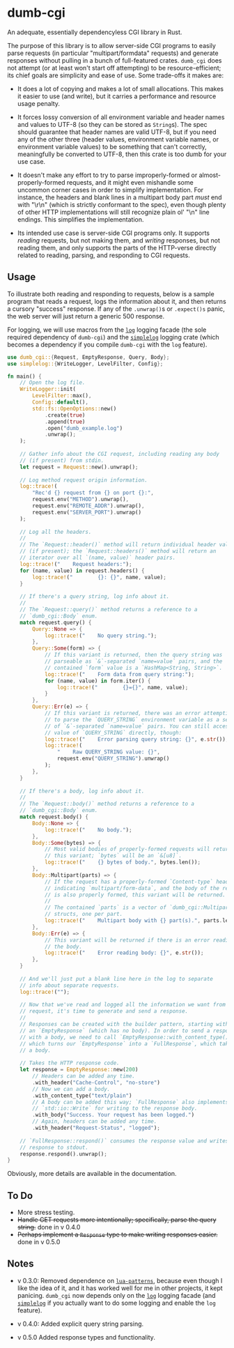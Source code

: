 # dumb-cgi
An adequate, essentially dependencyless CGI library in Rust.

The purpose of this library is to allow server-side CGI programs to easily
parse requests (in particular "multipart/formdata" requests) and generate
responses without pulling in a bunch of full-featured crates. `dumb_cgi`
does not attempt (or at least won't start off attempting) to be
resource-efficient; its chief goals are simplicity and ease of use. Some
trade-offs it makes are:

  * It does a lot of copying and makes a lot of small allocations. This
    makes it easier to use (and write), but it carries a performance and
    resource usage penalty.
  
  * It forces lossy conversion of all environment variable and header names
    and values to UTF-8 (so they can be stored as `String`s). The spec
    should guarantee that header names are valid UTF-8, but if you need
    any of the other three (header values, environment variable names, or
    environment variable values) to be something that can't correctly,
    meaningfully be converted to UTF-8, then this crate is too dumb for
    your use case.
        
  * It doesn't make any effort to try to parse improperly-formed or
    almost-properly-formed requests, and it might even mishandle some
    uncommon corner cases in order to simplify implementation. For instance,
    the headers and blank lines in a multipart body part _must_ end with
    "\r\n" (which is strictly conformant to the spec), even though plenty
    of other HTTP implementations will still recognize plain ol' "\n"
    line endings. This simplifies the implementation.

  * Its intended use case is server-side CGI programs only. It supports
    _reading_ requests, but not making them, and _writing_ responses, but
    not reading them,  and only supports the parts of the HTTP-verse directly
    related to reading, parsing, and responding to CGI requests.

## Usage

To illustrate both reading and responding to requests, below is a sample
program that reads a request, logs the information about it, and then
returns a cursory "success" response. If any of the `.unwrap()`s or
`.expect()s` panic, the web server will just return a generic 500 response.

For logging, we will use macros from the
[`log`](https://crates.io/crates/log) logging facade (the sole required
dependency of `dumb-cgi`) and the
[`simplelog`](https://crates.io/crates/simplelog) logging crate (which
becomes a dependency if you compile `dumb-cgi` with the `log` feature).

```rust
use dumb_cgi::{Request, EmptyResponse, Query, Body};
use simplelog::{WriteLogger, LevelFilter, Config};

fn main() {
    // Open the log file.
    WriteLogger::init(
        LevelFilter::max(),
        Config::default(),
        std::fs::OpenOptions::new()
            .create(true)
            .append(true)
            .open("dumb_example.log")
            .unwrap();
    );
    
    // Gather info about the CGI request, including reading any body
    // (if present) from stdin.
    let request = Request::new().unwrap();
    
    // Log method request origin information.
    log::trace!(
        "Rec'd {} request from {} on port {}:",
        request.env("METHOD").unwrap(),
        request.env("REMOTE_ADDR").unwrap(),
        request.env("SERVER_PORT").unwrap()
    );
    
    // Log all the headers.
    //
    // The `Request::header()` method will return individual header values
    // (if present); the `Request::headers()` method will return an
    // iterator over all `(name, value)` header pairs.
    log::trace!("    Request headers:");
    for (name, value) in request.headers() {
        log::trace!("        {}: {}", name, value);
    }
    
    // If there's a query string, log info about it.
    //
    // The `Request::query()` method returns a reference to a
    // `dumb_cgi::Body` enum.
    match request.query() {
        Query::None => {
            log::trace!("    No query string.");
        },
        Query::Some(form) => {
            // If this variant is returned, then the query string was
            // parseable as `&`-separated `name=value` pairs, and the
            // contained `form` value is a `HashMap<String, String>`.
            log::trace!("    Form data from query string:");
            for (name, value) in form.iter() {
                log::trace!("        {}={}", name, value);
            }
        },
        Query::Err(e) => {
            // If this variant is returned, there was an error attempting
            // to parse the `QUERY_STRING` environment variable as a series
            // of `&`-separated `name=value` pairs. You can still access the
            // value of `QUERY_STRING` directly, though:
            log::trace!("    Error parsing query string: {}", e.str());
            log::trace!(
                "    Raw QUERY_STRING value: {}",
                request.env("QUERY_STRING").unwrap()
            );
        },
    }
    
    // If there's a body, log info about it.
    //
    // The `Request::body()` method returns a reference to a
    // `dumb_cgi::Body` enum.
    match request.body() {
        Body::None => {
            log::trace!("    No body.");
        },
        Body::Some(bytes) => {
            // Most valid bodies of properly-formed requests will return
            // this variant; `bytes` will be an `&[u8]`.
            log::trace!("    {} bytes of body.", bytes.len());
        },
        Body::Multipart(parts) => {
            // If the request has a properly-formed `Content-type` header
            // indicating `multipart/form-data`, and the body of the request
            // is also properly formed, this variant will be returned.
            //
            // The contained `parts` is a vector of `dumb_cgi::MultipartPart`
            // structs, one per part.
            log::trace!("    Multipart body with {} part(s).", parts.len());
        },
        Body::Err(e) => {
            // This variant will be returned if there is an error reading
            // the body.
            log::trace!("    Error reading body: {}", e.str());
        },
    }
    
    // And we'll just put a blank line here in the log to separate
    // info about separate requests.
    log::trace!("");
    
    // Now that we've read and logged all the information we want from our
    // request, it's time to generate and send a response.
    //
    // Responses can be created with the builder pattern, starting with
    // an `EmptyResponse` (which has no body). In order to send a response
    // with a body, we need to call `EmptyResponse::with_content_type()`,
    // which turns our `EmptyResponse` into a `FullResponse`, which takes
    // a body.
    
    // Takes the HTTP response code.
    let response = EmptyResponse::new(200)
        // Headers can be added any time.
        .with_header("Cache-Control", "no-store")
        // Now we can add a body.
        .with_content_type("text/plain")
        // A body can be added this way; `FullResponse` also implements
        // `std::io::Write` for writing to the response body.
        .with_body("Success. Your request has been logged.")
        // Again, headers can be added any time.
        .with_header("Request-Status", "logged");
    
    // `FullResponse::respond()` consumes the response value and writes the
    // response to stdout.
    response.respond().unwrap();
}
```

Obviously, more details are available in the documentation.

## To Do

  * More stress testing.
  * ~~Handle GET requests more intentionally; specifically, parse the
    query string.~~ done in v 0.4.0
  * ~~Perhaps implement a `Response` type to make writing responses
    easier.~~ done in v 0.5.0


## Notes

  * v 0.3.0: Removed dependence on
    [`lua-patterns`](https://crates.io/crates/lua-patterns),
    because even though I like the idea of it, and it has worked well for
    me in other projects, it kept panicing. `dumb_cgi` now depends only
    on the [`log`](https://crates.io/crates/log) logging facade (and
    [`simplelog`](https://crates.io/crates/simplelog) if you actually
    want to do some logging and enable the `log` feature).
    
  * v 0.4.0: Added explicit query string parsing.
  
  * v 0.5.0 Added response types and functionality.